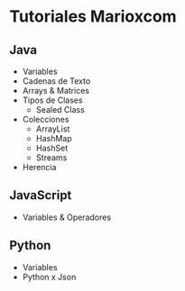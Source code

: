 # Tutoriales Marioxcom

## Java

- Variables
- Cadenas de Texto
- Arrays & Matrices
- Tipos de Clases
  - Sealed Class
- Colecciones
  - ArrayList
  - HashMap
  - HashSet
  - Streams
- Herencia

## JavaScript

- Variables & Operadores

## Python

- Variables
- Python x Json
